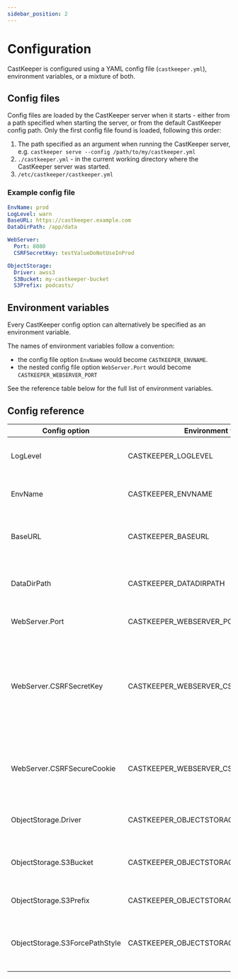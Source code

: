 ```yaml
---
sidebar_position: 2
---
```


# Configuration

CastKeeper is configured using a YAML config file (`castkeeper.yml`),
environment variables, or a mixture of both.

## Config files

Config files are loaded by the CastKeeper server when it starts - either
from a path specified when starting the server, or from the default CastKeeper
config path. Only the first config file found is loaded, following this order:

1. The path specified as an argument when running the CastKeeper server, e.g.
   `castkeeper serve --config /path/to/my/castkeeper.yml`
2. `./castkeeper.yml` - in the current working directory where the CastKeeper
   server was started.
3. `/etc/castkeeper/castkeeper.yml`

### Example config file

```YAML
EnvName: prod
LogLevel: warn
BaseURL: https://castkeeper.example.com
DataDirPath: /app/data

WebServer:
  Port: 8080
  CSRFSecretKey: testValueDoNotUseInProd

ObjectStorage:
  Driver: awss3
  S3Bucket: my-castkeeper-bucket
  S3Prefix: podcasts/
```

## Environment variables

Every CastKeeper config option can alternatively be specified as an
environment variable.

The names of environment variables follow a convention:

- the config file option `EnvName` would become `CASTKEEPER_ENVNAME`.
- the nested config file option `WebServer.Port` would become `CASTKEEPER_WEBSERVER_PORT`

See the reference table below for the full list of environment variables.

## Config reference

| Config option                  | Environment variable                      | Description |
| ------------------------------ | ----------------------------------------- | ----------- |
| LogLevel                       | CASTKEEPER_LOGLEVEL                       | Log verbosity. Allowed values: `debug`,`info`, `warn`, `error`. Default value: `info`. |
| EnvName                        | CASTKEEPER_ENVNAME                        | The name of the environment, used in logs. Default value: `unknown`. |
| BaseURL                        | CASTKEEPER_BASEURL                        | The URL that CastKeeper is hosted at, e.g. `https://ck.example.com`. Required. |
| DataDirPath                        | CASTKEEPER_DATADIRPATH                        | The path to the directory that CastKeeper uses to store its data, e.g. `/app/data`. Required. |
| WebServer.Port                 | CASTKEEPER_WEBSERVER_PORT                 | The port the web server should listen to. Default value: `8080`. |
| WebServer.CSRFSecretKey        | CASTKEEPER_WEBSERVER_CSRFSECRETKEY        | Unique secret key used to create CSRF tokens. It is very important that this value remains secret. To avoid this key being stored in plain text in the config file, it is recommended that it is provided as an environment variable. Required. |
| WebServer.CSRFSecureCookie     | CASTKEEPER_WEBSERVER_CSRFSECURECOOKIE     | Boolean value - if true, the CSRF cookie has the secure attribute. Should be true in production if CastKeeper is on HTTPS. Default value: `true`. |
| ObjectStorage.Driver           | CASTKEEPER_OBJECTSTORAGE_DRIVER           | The object storage provider to use. Allowed values: `local`, `awss3`. Required. |
| ObjectStorage.S3Bucket         | CASTKEEPER_OBJECTSTORAGE_S3BUCKET         | The S3 bucket to use for file storage when using the `awss3` provider. Required when `Driver` is `awss3`. |
| ObjectStorage.S3Prefix         | CASTKEEPER_OBJECTSTORAGE_S3PREFIX         | Optional prefix for files when using the `awss3` provider. |
| ObjectStorage.S3ForcePathStyle | CASTKEEPER_OBJECTSTORAGE_S3FORCEPATHSTYLE | Boolean value. Usually false, may need to be set to true for some S3 compatible storage services. Default value: false. |
